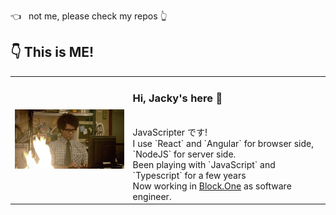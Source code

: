 👈  &nbsp; not me, please check my repos 👆
## 👇 This is ME!
<table>
    <tr style="border-top: 0px;">
        <td style="border: 0px;">
            <img width="300" src="./imgs/programmer.gif" />
        </td>
        <td style="vertical-align: text-top; border: 0px;">
            <h3>Hi, Jacky's here 🖖</h3>
            <br />
            JavaScripter です! <br/>
            I use `React` and `Angular` for browser side, `NodeJS` for server side.   <br />
            Been playing with `JavaScript` and `Typescript` for a few years <br />
            Now working in <a href="https://block.one/" target="_black">Block.One</a> as software engineer.  <br />
        </td>
    </tr>
</table>